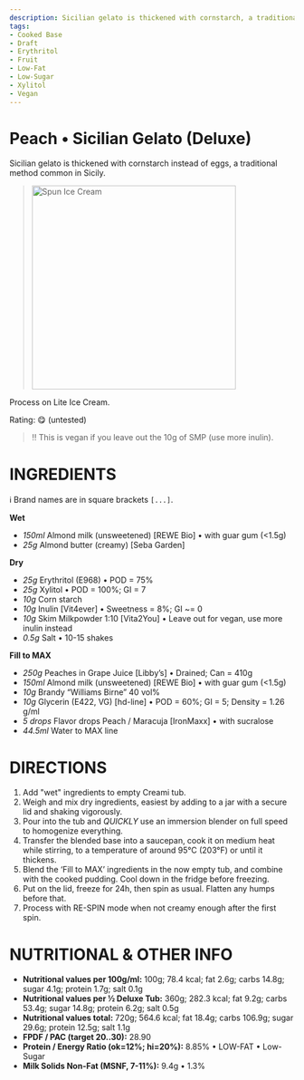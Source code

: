```yaml
---
description: Sicilian gelato is thickened with cornstarch, a traditional method in Sicily.
tags:
- Cooked Base
- Draft
- Erythritol
- Fruit
- Low-Fat
- Low-Sugar
- Xylitol
- Vegan
---
```

# Peach • Sicilian Gelato (Deluxe)

Sicilian gelato is thickened with cornstarch instead of eggs, a traditional method common in Sicily.

> <img width=360 alt="Spun Ice Cream" src="" />

Process on Lite Ice Cream.

Rating: 😋 (untested)

> ‼️ This is vegan if you leave out the 10g of SMP (use more inulin).

# INGREDIENTS

ℹ️ Brand names are in square brackets `[...]`.

**Wet**

  - _150ml_ Almond milk (unsweetened) [REWE Bio] • with guar gum (<1.5g)
  - _25g_ Almond butter (creamy) [Seba Garden]

**Dry**

  - _25g_ Erythritol (E968) • POD = 75%
  - _25g_ Xylitol • POD = 100%; GI = 7
  - _10g_ Corn starch
  - _10g_ Inulin [Vit4ever] • Sweetness = 8%; GI ~= 0
  - _10g_ Skim Milkpowder 1:10 [Vita2You] • Leave out for vegan, use more inulin instead
  - _0.5g_ Salt • 10-15 shakes

**Fill to MAX**

  - _250g_ Peaches in Grape Juice [Libby’s] • Drained; Can = 410g
  - _150ml_ Almond milk (unsweetened) [REWE Bio] • with guar gum (<1.5g)
  - _10g_ Brandy “Williams Birne” 40 vol%
  - _10g_ Glycerin (E422, VG) [hd-line] • POD = 60%; GI = 5; Density = 1.26 g/ml
  - _5 drops_ Flavor drops Peach / Maracuja [IronMaxx] • with sucralose
  - _44.5ml_ Water to MAX line

# DIRECTIONS

 1. Add "wet" ingredients to empty Creami tub.
 1. Weigh and mix dry ingredients, easiest by adding to a jar with a secure lid and shaking vigorously.
 1. Pour into the tub and *QUICKLY* use an immersion blender on full speed to homogenize everything.
 1. Transfer the blended base into a saucepan, cook it on medium heat while stirring, to a temperature of around 95°C (203°F) or until it thickens.
 1. Blend the ‘Fill to MAX’ ingredients in the now empty tub, and combine with the cooked pudding. Cool down in the fridge before freezing.
 1. Put on the lid, freeze for 24h, then spin as usual. Flatten any humps before that.
 1. Process with RE-SPIN mode when not creamy enough after the first spin.

# NUTRITIONAL & OTHER INFO
- **Nutritional values per 100g/ml:** 100g; 78.4 kcal; fat 2.6g; carbs 14.8g; sugar 4.1g; protein 1.7g; salt 0.1g
- **Nutritional values per ½ Deluxe Tub:** 360g; 282.3 kcal; fat 9.2g; carbs 53.4g; sugar 14.8g; protein 6.2g; salt 0.5g
- **Nutritional values total:** 720g; 564.6 kcal; fat 18.4g; carbs 106.9g; sugar 29.6g; protein 12.5g; salt 1.1g
- **FPDF / PAC (target 20..30):** 28.90
- **Protein / Energy Ratio (ok=12%; hi=20%):** 8.85% • LOW-FAT • Low-Sugar
- **Milk Solids Non-Fat (MSNF, 7-11%):** 9.4g • 1.3%
